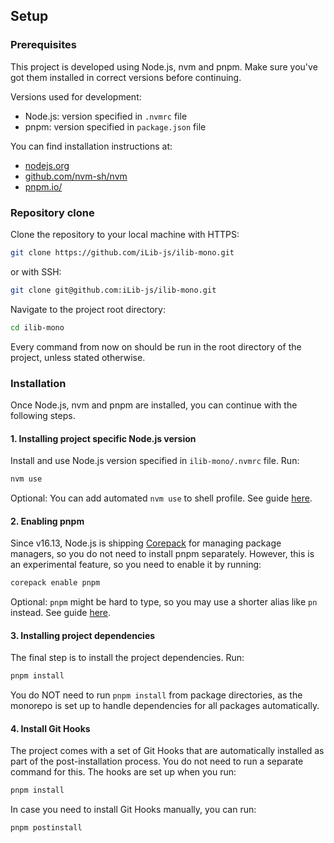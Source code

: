 ## Setup

### Prerequisites

This project is developed using Node.js, nvm and pnpm.
Make sure you've got them installed in correct versions before continuing.

Versions used for development:

-   Node.js: version specified in `.nvmrc` file
-   pnpm: version specified in `package.json` file

You can find installation instructions at:

-   [nodejs.org](https://nodejs.org/)
-   [github.com/nvm-sh/nvm](https://github.com/nvm-sh/nvm)
-   [pnpm.io/](https://pnpm.io/)

### Repository clone

Clone the repository to your local machine with HTTPS:

```bash
git clone https://github.com/iLib-js/ilib-mono.git
```

or with SSH:

```bash
git clone git@github.com:iLib-js/ilib-mono.git
```

Navigate to the project root directory:

```bash
cd ilib-mono
```

Every command from now on should be run in the root directory of the project, unless stated otherwise.

### Installation

Once Node.js, nvm and pnpm are installed, you can continue with the following steps.

#### 1. Installing project specific Node.js version

Install and use Node.js version specified in `ilib-mono/.nvmrc` file.
Run:

```bash
nvm use
```

Optional: You can add automated `nvm use` to shell profile. See
guide [here](https://github.com/nvm-sh/nvm?tab=readme-ov-file#zsh).

#### 2. Enabling pnpm

Since v16.13, Node.js is shipping [Corepack](https://nodejs.org/api/corepack.html) for managing package managers, so you
do not need to install pnpm separately.
However, this is an experimental feature, so you need to enable it by running:

```bash
corepack enable pnpm
```

Optional: `pnpm` might be hard to type, so you may use a shorter alias like `pn` instead. See
guide [here](https://pnpm.io/installation#using-a-shorter-alias).

#### 3. Installing project dependencies

The final step is to install the project dependencies. Run:

```bash
pnpm install
```

You do NOT need to run `pnpm install` from package directories, as the monorepo is set up to handle dependencies for all
packages automatically.

#### 4. Install Git Hooks

The project comes with a set of Git Hooks that are automatically installed as part of the post-installation process.
You do not need to run a separate command for this. The hooks are set up when you run:

```bash
pnpm install
```

In case you need to install Git Hooks manually, you can run:

```bash
pnpm postinstall
```
